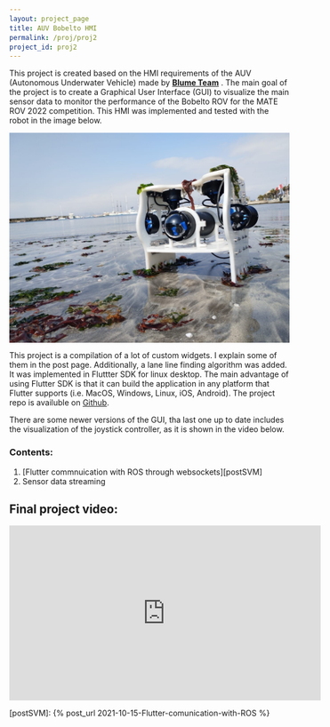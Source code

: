 ```yaml
---
layout: project_page
title: AUV Bobelto HMI
permalink: /proj/proj2
project_id: proj2
---
```


This project is created based on the HMI requirements of the AUV (Autonomous Underwater Vehicle) made by __[Blume Team](https://www.linkedin.com/company/blume-team/)__ . The main goal of the project is to create a Graphical User Interface (GUI) to visualize the main sensor data to monitor the performance of the Bobelto ROV for the MATE ROV 2022 competition. This HMI was implemented and tested with the robot in the image below.

<img src="bobelto.png" align="center" width="1000">

This project is a compilation of a lot of custom widgets. I explain some of them in the post page. Additionally, a lane line finding algorithm was added. It was implemented in Fluttter SDK for linux desktop. The main advantage of using Flutter SDK is that it can build the application in any platform that Flutter supports (i.e. MacOS, Windows, Linux, iOS, Android).  The project repo is availuble on [Github][projectRepo].

There are some newer versions of the GUI, tha last one up to date includes the visualization of the joystick controller, as it is shown in the video below.

### Contents:

1. [Flutter commnuication with ROS through websockets][postSVM]
2. Sensor data streaming

## Final project video:

<iframe width="560" height="315" src="https://www.youtube.com/embed/dWXkCMG5Bxc" frameborder="0" allowfullscreen align="center"></iframe>


[projectRepo]: https://github.com/manul30/Flutter-bobelto
[postSVM]: {% post_url 2021-10-15-Flutter-comunication-with-ROS %}
